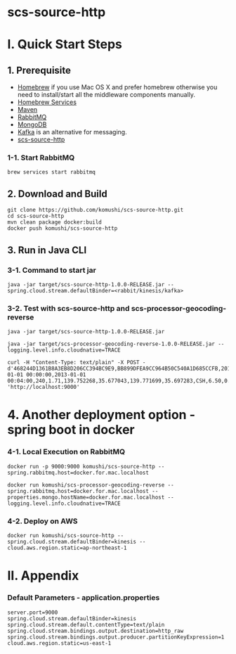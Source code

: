 # scs-source-http
# I. Quick Start Steps 
## 1. Prerequisite

* [Homebrew](http://brew.sh/) if you use Mac OS X and prefer homebrew otherwise you need to install/start all the middleware components manually.
* [Homebrew Services](https://github.com/Homebrew/homebrew-services)
* [Maven](http://brewformulas.org/Maven)
* [RabbitMQ](http://brewformulas.org/Rabbitmq)
* [MongoDB](http://brewformulas.org/Mongodb)
* [Kafka](http://brewformulas.org/Kafka) is an alternative for messaging.
* [scs-source-http](https://github.com/komushi/scs-source-http)

### 1-1. Start RabbitMQ
```
brew services start rabbitmq
```


## 2. Download and Build

```
git clone https://github.com/komushi/scs-source-http.git
cd scs-source-http
mvn clean package docker:build
docker push komushi/scs-source-http
```

## 3. Run in Java CLI
### 3-1. Command to start jar
```
java -jar target/scs-source-http-1.0.0-RELEASE.jar --spring.cloud.stream.defaultBinder=<rabbit/kinesis/kafka>
```

### 3-2. Test with scs-source-http and scs-processor-geocoding-reverse
```
java -jar target/scs-source-http-1.0.0-RELEASE.jar

java -jar target/scs-processor-geocoding-reverse-1.0.0-RELEASE.jar --logging.level.info.cloudnative=TRACE

curl -H "Content-Type: text/plain" -X POST -d'468244D1361B8A3EB8D206CC394BC9E9,BB899DFEA9CC964B50C540A1D685CCFB,2013-01-01 00:00:00,2013-01-01 00:04:00,240,1.71,139.752268,35.677043,139.771699,35.697283,CSH,6.50,0.50,0.50,0.00,0.00,7.50' 'http://localhost:9000'
```

# 4. Another deployment option - spring boot in docker

### 4-1. Local Execution on RabbitMQ
```
docker run -p 9000:9000 komushi/scs-source-http --spring.rabbitmq.host=docker.for.mac.localhost

docker run komushi/scs-processor-geocoding-reverse --spring.rabbitmq.host=docker.for.mac.localhost --properties.mongo.hostName=docker.for.mac.localhost --logging.level.info.cloudnative=TRACE
```

### 4-2. Deploy on AWS
```
docker run komushi/scs-source-http --spring.cloud.stream.defaultBinder=kinesis --cloud.aws.region.static=ap-northeast-1
```

# II. Appendix
### Default Parameters - application.properties
```
server.port=9000
spring.cloud.stream.defaultBinder=kinesis
spring.cloud.stream.default.contentType=text/plain
spring.cloud.stream.bindings.output.destination=http_raw
spring.cloud.stream.bindings.output.producer.partitionKeyExpression=1
cloud.aws.region.static=us-east-1
```

